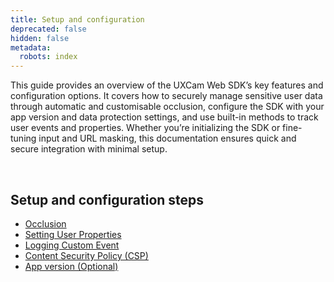 ```yaml
---
title: Setup and configuration
deprecated: false
hidden: false
metadata:
  robots: index
---
```

This guide provides an overview of the UXCam Web SDK’s key features and configuration options. It covers how to securely manage sensitive user data through automatic and customisable occlusion, configure the SDK with your app version and data protection settings, and use built-in methods to track user events and properties. Whether you’re initializing the SDK or fine-tuning input and URL masking, this documentation ensures quick and secure integration with minimal setup.

<br />

## Setup and configuration steps

* [Occlusion](https://developer.uxcam.com/v2.0-draft/update/docs/occlusion#/)
* [Setting User Properties](https://developer.uxcam.com/v2.0-draft/update/docs/user-properties)
* [Logging Custom Event](https://developer.uxcam.com/v2.0-draft/update/docs/logging-custom-event#/)
* [Content Security Policy (CSP)](https://developer.uxcam.com/v2.0-draft/update/docs/csp#/)
* [App version (Optional)](https://developer.uxcam.com/v2.0-draft/update/docs/app-version#/)